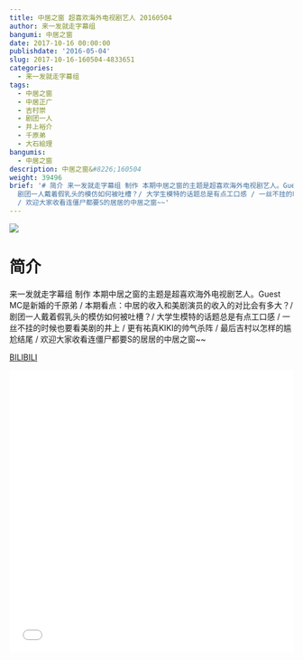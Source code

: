 ```yaml
---
title: 中居之窗 超喜欢海外电视剧艺人 20160504
author: 来一发就走字幕组
bangumi: 中居之窗
date: 2017-10-16 00:00:00
publishdate: '2016-05-04'
slug: 2017-10-16-160504-4833651
categories:
  - 来一发就走字幕组
tags:
  - 中居之窗
  - 中居正广
  - 吉村崇
  - 剧团一人
  - 井上裕介
  - 千原弟
  - 大石絵理
bangumis:
  - 中居之窗
description: 中居之窗&#8226;160504
weight: 39496
brief: '# 简介 来一发就走字幕组 制作 本期中居之窗的主题是超喜欢海外电视剧艺人。Guest MC是新婚的千原弟 / 本期看点：中居的收入和美剧演员的收入的对比会有多大？/
  剧团一人戴着假乳头的模仿如何被吐槽？/ 大学生模特的话题总是有点工口感 / 一丝不挂的时候也要看美剧的井上 / 更有祐真KIKI的帅气杀阵 / 最后吉村以怎样的尴尬结尾
  / 欢迎大家收看连僵尸都要S的居居的中居之窗~~'
---
```


![](https://i.imgur.com/lsirb3Z.jpg)

# 简介  
来一发就走字幕组 制作 本期中居之窗的主题是超喜欢海外电视剧艺人。Guest MC是新婚的千原弟 / 本期看点：中居的收入和美剧演员的收入的对比会有多大？/ 剧团一人戴着假乳头的模仿如何被吐槽？/ 大学生模特的话题总是有点工口感 / 一丝不挂的时候也要看美剧的井上 / 更有祐真KIKI的帅气杀阵 / 最后吉村以怎样的尴尬结尾 / 欢迎大家收看连僵尸都要S的居居的中居之窗~~

  [BILIBILI](https://www.bilibili.com/video/av4833651/)


<div class="vcontainer">  <iframe class='video' src="//www.bilibili.com/blackboard/player.html?aid=4833651" width="100%" height="500" frameborder="0" allowfullscreen="allowfullscreen"></iframe></div>
